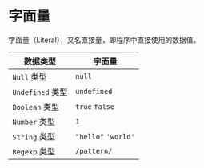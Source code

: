 # 字面量

字面量（Literal），又名直接量，即程序中直接使用的数据值。

| 数据类型         | 字面量              |
| ---------------- | ------------------- |
| `Null` 类型      | `null`              |
| `Undefined` 类型 | `undefined`         |
| `Boolean` 类型   | `true` `false`      |
| `Number` 类型    | `1`                 |
| `String` 类型    | `"hello"` `'world'` |
| `Regexp` 类型    | `/pattern/`         |

